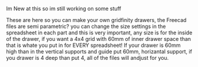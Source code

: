 Im New at this so im still working on some stuff

These are here so you can make your own gridfinity drawers, the Freecad files are semi parametric? you can change the size settings in the spreadsheet in each part and this is very important, any size is for the inside of the drawer, if you want a 4x4 grid with 60mm of inner drawer space than that is whate you put in for EVERY spreadsheet! If your drawer is 60mm high than in the vertical supports and guide put 60mm, horizantal support, if you drawer is 4 deep than put 4, all of the files will andjust for you.
